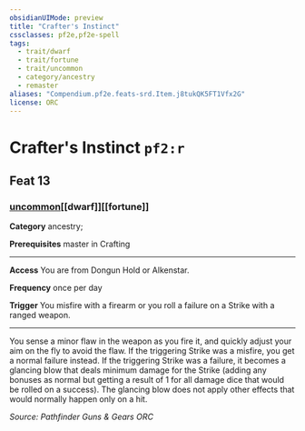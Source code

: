 ```yaml
---
obsidianUIMode: preview
title: "Crafter's Instinct"
cssclasses: pf2e,pf2e-spell
tags:
  - trait/dwarf
  - trait/fortune
  - trait/uncommon
  - category/ancestry
  - remaster
aliases: "Compendium.pf2e.feats-srd.Item.j8tukQK5FT1Vfx2G"
license: ORC
---
```

# Crafter's Instinct `pf2:r`
## Feat 13
### [uncommon](uncommon "Uncommon Rarity Trait")[[dwarf]][[fortune]]

**Category** ancestry; 



**Prerequisites** master in Crafting
* * *
**Access** You are from Dongun Hold or Alkenstar.

**Frequency** once per day

**Trigger** You misfire with a firearm or you roll a failure on a Strike with a ranged weapon.

* * *

You sense a minor flaw in the weapon as you fire it, and quickly adjust your aim on the fly to avoid the flaw. If the triggering Strike was a misfire, you get a normal failure instead. If the triggering Strike was a failure, it becomes a glancing blow that deals minimum damage for the Strike (adding any bonuses as normal but getting a result of 1 for all damage dice that would be rolled on a success). The glancing blow does not apply other effects that would normally happen only on a hit.

*Source: Pathfinder Guns & Gears*
*ORC*